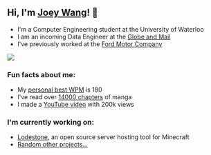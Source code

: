 <h2>Hi, I'm <a href="https://joeywang.ca/">Joey Wang</a>! 👋</h2>
<p>
  <ul>
    <li>I'm a Computer Engineering student at the University of Waterloo</li>
    <li>I am an incoming Data Engineer at the <a href="https://www.theglobeandmail.com/">Globe and Mail</a></li>
    <li>I've previously worked at the <a href="https://ford.com/">Ford Motor Company</a></li>
  </ul>
</p>

<p><img src="https://media.tenor.com/w5a0WVW1GbsAAAAd/nijika-bocchi-the-rock.gif"></p>
<h3>Fun facts about me:</h3>
<p>
  <ul>
    <li>My <a href="https://monkeytype.com/profile/Jopee">personal best WPM</a> is 180</li>
    <li>I've read over <a href="https://anilist.co/user/Jopee/">14000 chapters</a> of manga</li>
    <li>I made a <a href="https://www.youtube.com/watch?v=IeQGV67qcRM">YouTube video</a> with 200k views</li>
  </ul>
</p>

<h3>I'm currently working on:</h3>
<p>
  <ul>
    <li><a href="https://github.com/Lodestone-Team">Lodestone</a>, an open source server hosting tool for Minecraft</li>
    <li><a href="https://www.youtube.com/watch?v=J2YRzOwIgio">Random other projects...</a></li>
  </ul>
</p>
